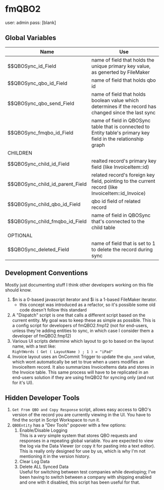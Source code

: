 # fmQBO2

user: admin
pass: [blank]

## Global Variables

| Name                            | Use
| ----------------------------    | ----
| $$QBOSync_id_Field              | name of field that holds the unique primary key value, as generted by FileMaker
| $$QBOSync_qbo_id_Field          | name of field that holds qbo id
| $$QBOSync_qbo_send_Field        | name of field that holds boolean value which determines if the record has changed since the last sync
| $$QBOSync_fmqbo_id_Field        | name of field in QBOSync table that is connected to Entity table's primary key field in the relationship graph
| CHILDREN
| $$QBOSync_child_id_Field        | realted record's primary key field (like InvoiceItem::id)
| $$QBOSync_child_id_parent_Field | related record's foreign key field, pointing to the current record (like InvoiceItem::id_Invoice)
| $$QBOSync_child_qbo_id_Field    | qbo id field of related record
| $$QBOSync_child_fmqbo_id_Field  | name of field in QBOSync that's connected to the child table
| OPTIONAL
| $$QBOSync_deleted_Field         | name of field that is set to 1 to delete the record during sync


## Development Conventions

Mostly just documenting stuff I think other developers working on this file should know.

1. $n is a 0-based javascript iterator and $i is a 1-based FileMaker iterator.
   * this concept was introduced as a refactor, so it's possible some old code doesn't follow this standard
2. A "Dispatch" script is one that calls a different script based on the current entity. My goal was to keep these as simple as possible. This is a config script for developers of fmQBO2.fmp12 (not for end-users, unless they're adding entities to sync, in which case I consider them a developer of fmQBO2.fmp12)
3. Various UI scripts determine which layout to go to based on the layout name, with a test like:  
   `RightWords ( Get ( LayoutName ) ; 1 ) = "iPad"`
4. Invoice layout uses an OnCommit Trigger to update the `qbo_send` value, which wont automatically be set to true when a users modifies an InvoiceItem record. It also summarizes InvoiceItems data and stores in the Invoice table. This same  process will have to be replicated in an end-users solution if they are using fmQBO2 for syncing only (and not for it's UI).


## Hidden Developer Tools

1. `Get From QBO and Copy Response` script, allows easy access to QBO's version of the record you are currently viewing in the UI. You have to find the script in Script Workspace to run it.
2. `QBOEntity` has a "Dev Tools" popover with a few options:
   1. Enable/Disable Logging  
      This is a _very_ simple system that stores QBO requests and responses in a repeating global variable. You are expected to view the log via the Data Viewer (or copy it for pasting into a text editor). This is really only designed for use by us, which is why I'm not mentioning it in the version history.
   2. Clear Log Data
   3. Delete ALL Synced Data  
      Useful for switching between test companies while developing; I've been having to switch between a company with shipping enabled and one with it disabled, this script has been useful for that.
